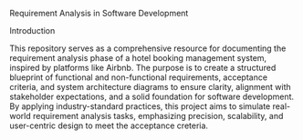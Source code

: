 Requirement Analysis in Software Development

Introduction

This repository serves as a comprehensive resource for documenting the requirement analysis phase of a hotel booking management system, inspired by platforms like Airbnb. The purpose is to create a structured blueprint of functional and non-functional requirements, acceptance criteria, and system architecture diagrams to ensure clarity, alignment with stakeholder expectations, and a solid foundation for software development. By applying industry-standard practices, this project aims to simulate real-world requirement analysis tasks, emphasizing precision, scalability, and user-centric design to meet the acceptance creteria.
